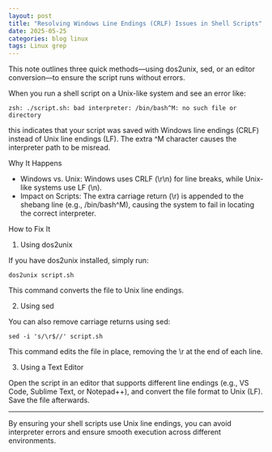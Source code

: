 ```yaml
---
layout: post
title: "Resolving Windows Line Endings (CRLF) Issues in Shell Scripts"
date: 2025-05-25
categories: blog linux
tags: Linux grep
---
```

This note outlines three quick methods—using dos2unix, sed, or an editor conversion—to ensure the script runs without errors.

When you run a shell script on a Unix-like system and see an error like:
```
zsh: ./script.sh: bad interpreter: /bin/bash^M: no such file or directory
```
this indicates that your script was saved with Windows line endings (CRLF) instead of Unix line endings (LF). The extra ^M character causes the interpreter path to be misread.

Why It Happens

- Windows vs. Unix: Windows uses CRLF (\r\n) for line breaks, while Unix-like systems use LF (\n).
- Impact on Scripts: The extra carriage return (\r) is appended to the shebang line (e.g., /bin/bash^M), causing the system to fail in locating the correct interpreter.

How to Fix It


1. Using dos2unix

If you have dos2unix installed, simply run:
```
dos2unix script.sh
```
This command converts the file to Unix line endings.

2. Using sed

You can also remove carriage returns using sed:
```
sed -i 's/\r$//' script.sh
```
This command edits the file in place, removing the \r at the end of each line.

3. Using a Text Editor

Open the script in an editor that supports different line endings (e.g., VS Code, Sublime Text, or Notepad++), and convert the file format to Unix (LF). Save the file afterwards.

---
By ensuring your shell scripts use Unix line endings, you can avoid interpreter errors and ensure smooth execution across different environments.